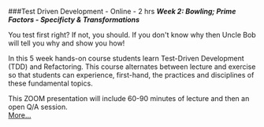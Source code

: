 ###Test Driven Development - Online - 2 hrs
***Week 2: Bowling; Prime Factors - Specificty & Transformations***

You test first right? If not, you should. 
If you don't know why then Uncle Bob will tell you why and
show you how!

In this 5 week hands-on course students learn Test-Driven Development 
(TDD) and Refactoring. This course alternates between lecture and 
exercise so that students can experience, first-hand, 
the practices and disciplines of these fundamental topics.

This ZOOM presentation
will include 60-90 minutes of lecture and then an 
open Q/A session.  
[More...](https://www.eventbrite.com/e/test-driven-development-with-uncle-bob-5-weeks-2022-registration-251423222627?aff=ebdsoporgprofile)